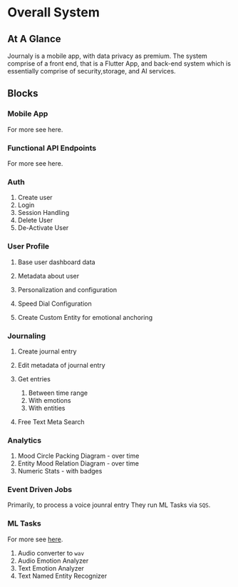# Overall System 



## At A Glance 

Journaly is a mobile app, with data privacy as premium. The system comprise of a front end, that is a Flutter App, and back-end system which is essentially comprise of security,storage, and AI services. 



## Blocks 



### Mobile App 

For more see here.

<TODO ADD STUFF>

### Functional API Endpoints 

For more see here.

### Auth 

1. Create user 
2. Login 
3. Session Handling
4. Delete User  
5. De-Activate User



### User Profile

1. Base user dashboard data 

2. Metadata about user 

3. Personalization and configuration 

4. Speed Dial Configuration 

5. Create Custom Entity for emotional anchoring 

   

### Journaling 

1. Create journal entry 

2. Edit metadata of journal entry 

3. Get entries  

   1. Between time range 
   2. With emotions 
   3. With entities 

4. Free Text Meta Search 

### Analytics 

1.  Mood Circle Packing Diagram - over time
2.  Entity Mood Relation Diagram - over time 
3.  Numeric Stats - with badges 



### Event Driven Jobs 

Primarily, to process a voice jounral entry They run ML Tasks via `SQS`.

### ML Tasks  

For more see [here](../ml/ml-jobs.md).

1. Audio converter to `wav` 
2. Audio Emotion Analyzer 
3. Text Emotion Analyzer 
4. Text Named Entity Recognizer 
